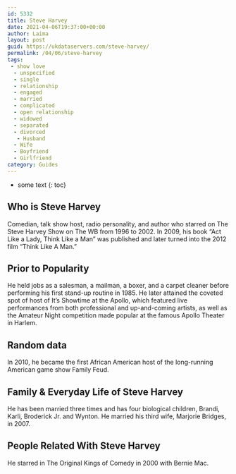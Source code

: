 ```yaml
---
id: 5332
title: Steve Harvey
date: 2021-04-06T19:37:00+00:00
author: Laima
layout: post
guid: https://ukdataservers.com/steve-harvey/
permalink: /04/06/steve-harvey
tags:
 - show love
  - unspecified
  - single
  - relationship
  - engaged
  - married
  - complicated
  - open relationship
  - widowed
  - separated
  - divorced
   - Husband
  - Wife
  - Boyfriend
  - Girlfriend
category: Guides
---
```


* some text
{: toc}


## Who is Steve Harvey
                  
                  
                  
Comedian, talk show host, radio personality, and author who starred on The Steve Harvey Show on The WB from 1996 to 2002. In 2009, his book &#8220;Act Like a Lady, Think Like a Man&#8221; was published and later turned into the 2012 film &#8220;Think Like A Man.&#8221;
                  
              
            
              
            
                
                
                
## Prior to Popularity
                  
                  
                  
He held jobs as a salesman, a mailman, a boxer, and a carpet cleaner before performing his first stand-up routine in 1985. He later attained the coveted spot of host of It&#8217;s Showtime at the Apollo, which featured live performances from both professional and up-and-coming artists, as well as the Amateur Night competition made popular at the famous Apollo Theater in Harlem.
                  
              
            
              
            
                
                
                
## Random data
                  
                  
                  
In 2010, he became the first African American host of the long-running American game show Family Feud.
                  
              
            
              
            
                
                
                
## Family & Everyday Life of Steve Harvey
                  
                  
                  
He has been married three times and has four biological children, Brandi, Karli, Broderick Jr. and Wynton. He married his third wife, Marjorie Bridges, in 2007.
                  
              
            
              
            
                
                
                
## People Related With Steve Harvey
                  
                  
                  
He starred in The Original Kings of Comedy in 2000 with Bernie Mac.
                  
              
            
              
            
                
              
            
              
              
            
            
              
            
          
          
          
